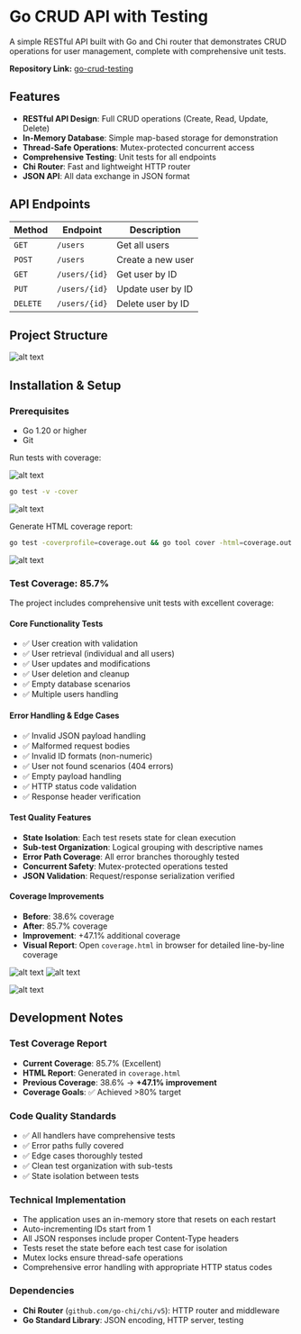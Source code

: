 # Go CRUD API with Testing

A simple RESTful API built with Go and Chi router that demonstrates CRUD operations for user management, complete with comprehensive unit tests.

**Repository Link:** [go-crud-testing](https://github.com/pomegranateis/go-crud-testing)

## Features

- **RESTful API Design**: Full CRUD operations (Create, Read, Update, Delete)
- **In-Memory Database**: Simple map-based storage for demonstration
- **Thread-Safe Operations**: Mutex-protected concurrent access
- **Comprehensive Testing**: Unit tests for all endpoints
- **Chi Router**: Fast and lightweight HTTP router
- **JSON API**: All data exchange in JSON format

## API Endpoints

| Method | Endpoint | Description |
|--------|----------|-------------|
| `GET` | `/users` | Get all users |
| `POST` | `/users` | Create a new user |
| `GET` | `/users/{id}` | Get user by ID |
| `PUT` | `/users/{id}` | Update user by ID |
| `DELETE` | `/users/{id}` | Delete user by ID |

## Project Structure

![alt text](img/6.png)

## Installation & Setup

### Prerequisites
- Go 1.20 or higher
- Git

Run tests with coverage:

![alt text](img/1.png)

```bash
go test -v -cover
```
![alt text](img/2.png)

Generate HTML coverage report:
```bash
go test -coverprofile=coverage.out && go tool cover -html=coverage.out -o coverage.html
```
![alt text](img/3.png)

### Test Coverage: 85.7% 

The project includes comprehensive unit tests with excellent coverage:

#### Core Functionality Tests
- ✅ User creation with validation
- ✅ User retrieval (individual and all users)
- ✅ User updates and modifications
- ✅ User deletion and cleanup
- ✅ Empty database scenarios
- ✅ Multiple users handling

#### Error Handling & Edge Cases
- ✅ Invalid JSON payload handling
- ✅ Malformed request bodies
- ✅ Invalid ID formats (non-numeric)
- ✅ User not found scenarios (404 errors)
- ✅ Empty payload handling
- ✅ HTTP status code validation
- ✅ Response header verification

#### Test Quality Features
- **State Isolation**: Each test resets state for clean execution
- **Sub-test Organization**: Logical grouping with descriptive names
- **Error Path Coverage**: All error branches thoroughly tested
- **Concurrent Safety**: Mutex-protected operations tested
- **JSON Validation**: Request/response serialization verified

#### Coverage Improvements
- **Before**: 38.6% coverage
- **After**: 85.7% coverage  
- **Improvement**: +47.1% additional coverage
- **Visual Report**: Open `coverage.html` in browser for detailed line-by-line coverage

![alt text](img/4.png)
![alt text](img/5.png)

![alt text](img/7.png)
## Development Notes

### Test Coverage Report
- **Current Coverage**: 85.7% (Excellent)
- **HTML Report**: Generated in `coverage.html` 
- **Previous Coverage**: 38.6% → **+47.1% improvement**
- **Coverage Goals**: ✅ Achieved >80% target

### Code Quality Standards
- ✅ All handlers have comprehensive tests
- ✅ Error paths fully covered
- ✅ Edge cases thoroughly tested
- ✅ Clean test organization with sub-tests
- ✅ State isolation between tests

### Technical Implementation
- The application uses an in-memory store that resets on each restart
- Auto-incrementing IDs start from 1
- All JSON responses include proper Content-Type headers
- Tests reset the state before each test case for isolation
- Mutex locks ensure thread-safe operations
- Comprehensive error handling with appropriate HTTP status codes

### Dependencies
- **Chi Router** (`github.com/go-chi/chi/v5`): HTTP router and middleware
- **Go Standard Library**: JSON encoding, HTTP server, testing
